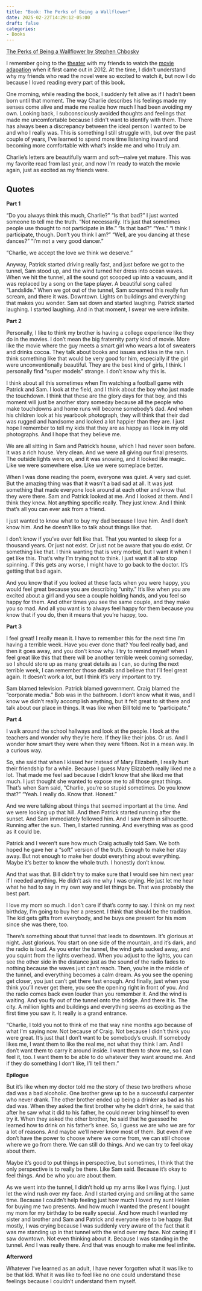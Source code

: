 ```yaml
---
title: "Book: The Perks of Being a Wallflower"
date: 2025-02-22T14:29:12-05:00
draft: false
categories:
- Books
---
```


[The Perks of Being a Wallflower by Stephen Chbosky](https://en.wikipedia.org/wiki/The_Perks_of_Being_a_Wallflower)

I remember going to the [theater](https://maps.app.goo.gl/uYhXWCzPCxDResQKA) with my friends to watch the [movie adapation](https://en.wikipedia.org/wiki/The_Perks_of_Being_a_Wallflower_(film)) when it first came out in 2012. At the time, I didn't understand why my friends who read the novel were so excited to watch it, but now I do because I loved reading every part of this book.

One morning, while reading the book, I suddenly felt alive as if I hadn’t been born until that moment. The way Charlie describes his feelings made my senses come alive and made me realize how much I had been avoiding my own. Looking back, I subconsciously avoided thoughts and feelings that made me uncomfortable because I didn't want to identify with them. There has always been a discrepancy between the ideal person I wanted to be and who I really was. This is something I still struggle with, but over the past couple of years, I’ve learned to spend more time listening inward and becoming more comfortable with what’s inside me and who I truly am.

Charlie’s letters are beautifully warm and soft—naive yet mature. This was my favorite read from last year, and now I’m ready to watch the movie again, just as excited as my friends were.

## Quotes

**Part 1**

“Do you always think this much, Charlie?” “Is that bad?” I just wanted someone to tell me the truth. “Not necessarily. It’s just that sometimes people use thought to not participate in life.” “Is that bad?” “Yes.” “I think I participate, though. Don’t you think I am?” “Well, are you dancing at these dances?” “I’m not a very good dancer.”

“Charlie, we accept the love we think we deserve.”

Anyway, Patrick started driving really fast, and just before we got to the tunnel, Sam stood up, and the wind turned her dress into ocean waves. When we hit the tunnel, all the sound got scooped up into a vacuum, and it was replaced by a song on the tape player. A beautiful song called “Landslide.” When we got out of the tunnel, Sam screamed this really fun scream, and there it was. Downtown. Lights on buildings and everything that makes you wonder. Sam sat down and started laughing. Patrick started laughing. I started laughing. And in that moment, I swear we were infinite.

**Part 2**

Personally, I like to think my brother is having a college experience like they do in the movies. I don’t mean the big fraternity party kind of movie. More like the movie where the guy meets a smart girl who wears a lot of sweaters and drinks cocoa. They talk about books and issues and kiss in the rain. I think something like that would be very good for him, especially if the girl were unconventionally beautiful. They are the best kind of girls, I think. I personally find “super models” strange. I don’t know why this is.

I think about all this sometimes when I’m watching a football game with Patrick and Sam. I look at the field, and I think about the boy who just made the touchdown. I think that these are the glory days for that boy, and this moment will just be another story someday because all the people who make touchdowns and home runs will become somebody’s dad. And when his children look at his yearbook photograph, they will think that their dad was rugged and handsome and looked a lot happier than they are. I just hope I remember to tell my kids that they are as happy as I look in my old photographs. And I hope that they believe me.

We are all sitting in Sam and Patrick’s house, which I had never seen before. It was a rich house. Very clean. And we were all giving our final presents. The outside lights were on, and it was snowing, and it looked like magic. Like we were somewhere else. Like we were someplace better.

When I was done reading the poem, everyone was quiet. A very sad quiet. But the amazing thing was that it wasn’t a bad sad at all. It was just something that made everyone look around at each other and know that they were there. Sam and Patrick looked at me. And I looked at them. And I think they knew. Not anything specific really. They just knew. And I think that’s all you can ever ask from a friend.

I just wanted to know what to buy my dad because I love him. And I don’t know him. And he doesn’t like to talk about things like that.

I don’t know if you’ve ever felt like that. That you wanted to sleep for a thousand years. Or just not exist. Or just not be aware that you do exist. Or something like that. I think wanting that is very morbid, but I want it when I get like this. That’s why I’m trying not to think. I just want it all to stop spinning. If this gets any worse, I might have to go back to the doctor. It’s getting that bad again.

And you know that if you looked at these facts when you were happy, you would feel great because you are describing “unity.” It’s like when you are excited about a girl and you see a couple holding hands, and you feel so happy for them. And other times you see the same couple, and they make you so mad. And all you want is to always feel happy for them because you know that if you do, then it means that you’re happy, too.

**Part 3**

I feel great! I really mean it. I have to remember this for the next time I’m having a terrible week. Have you ever done that? You feel really bad, and then it goes away, and you don’t know why. I try to remind myself when I feel great like this that there will be another terrible week coming someday, so I should store up as many great details as I can, so during the next terrible week, I can remember those details and believe that I’ll feel great again. It doesn’t work a lot, but I think it’s very important to try.

Sam blamed television. Patrick blamed government. Craig blamed the “corporate media.” Bob was in the bathroom. I don’t know what it was, and I know we didn’t really accomplish anything, but it felt great to sit there and talk about our place in things. It was like when Bill told me to “participate.”

**Part 4**

I walk around the school hallways and look at the people. I look at the teachers and wonder why they’re here. If they like their jobs. Or us. And I wonder how smart they were when they were fifteen. Not in a mean way. In a curious way.

So, she said that when I kissed her instead of Mary Elizabeth, I really hurt their friendship for a while. Because I guess Mary Elizabeth really liked me a lot. That made me feel sad because I didn’t know that she liked me that much. I just thought she wanted to expose me to all those great things. That’s when Sam said, “Charlie, you’re so stupid sometimes. Do you know that?” “Yeah. I really do. Know that. Honest.”

And we were talking about things that seemed important at the time. And we were looking up that hill. And then Patrick started running after the sunset. And Sam immediately followed him. And I saw them in silhouette. Running after the sun. Then, I started running. And everything was as good as it could be.

Patrick and I weren’t sure how much Craig actually told Sam. We both hoped he gave her a “soft” version of the truth. Enough to make her stay away. But not enough to make her doubt everything about everything. Maybe it’s better to know the whole truth. I honestly don’t know.

And that was that. Bill didn’t try to make sure that I would see him next year if I needed anything. He didn’t ask me why I was crying. He just let me hear what he had to say in my own way and let things be. That was probably the best part.

I love my mom so much. I don’t care if that’s corny to say. I think on my next birthday, I’m going to buy her a present. I think that should be the tradition. The kid gets gifts from everybody, and he buys one present for his mom since she was there, too.

There’s something about that tunnel that leads to downtown. It’s glorious at night. Just glorious. You start on one side of the mountain, and it’s dark, and the radio is loud. As you enter the tunnel, the wind gets sucked away, and you squint from the lights overhead. When you adjust to the lights, you can see the other side in the distance just as the sound of the radio fades to nothing because the waves just can’t reach. Then, you’re in the middle of the tunnel, and everything becomes a calm dream. As you see the opening get closer, you just can’t get there fast enough. And finally, just when you think you’ll never get there, you see the opening right in front of you. And the radio comes back even louder than you remember it. And the wind is waiting. And you fly out of the tunnel onto the bridge. And there it is. The city. A million lights and buildings and everything seems as exciting as the first time you saw it. It really is a grand entrance.

“Charlie, I told you not to think of me that way nine months ago because of what I’m saying now. Not because of Craig. Not because I didn’t think you were great. It’s just that I don’t want to be somebody’s crush. If somebody likes me, I want them to like the real me, not what they think I am. And I don’t want them to carry it around inside. I want them to show me, so I can feel it, too. I want them to be able to do whatever they want around me. And if they do something I don’t like, I’ll tell them.”

**Epilogue**

But it’s like when my doctor told me the story of these two brothers whose dad was a bad alcoholic. One brother grew up to be a successful carpenter who never drank. The other brother ended up being a drinker as bad as his dad was. When they asked the first brother why he didn’t drink, he said that after he saw what it did to his father, he could never bring himself to even try it. When they asked the other brother, he said that he guessed he learned how to drink on his father’s knee. So, I guess we are who we are for a lot of reasons. And maybe we’ll never know most of them. But even if we don’t have the power to choose where we come from, we can still choose where we go from there. We can still do things. And we can try to feel okay about them.

Maybe it’s good to put things in perspective, but sometimes, I think that the only perspective is to really be there. Like Sam said. Because it’s okay to feel things. And be who you are about them.

As we went into the tunnel, I didn’t hold up my arms like I was flying. I just let the wind rush over my face. And I started crying and smiling at the same time. Because I couldn’t help feeling just how much I loved my aunt Helen for buying me two presents. And how much I wanted the present I bought my mom for my birthday to be really special. And how much I wanted my sister and brother and Sam and Patrick and everyone else to be happy. But mostly, I was crying because I was suddenly very aware of the fact that it was me standing up in that tunnel with the wind over my face. Not caring if I saw downtown. Not even thinking about it. Because I was standing in the tunnel. And I was really there. And that was enough to make me feel infinite.

**Afterword**

Whatever I’ve learned as an adult, I have never forgotten what it was like to be that kid. What it was like to feel like no one could understand these feelings because I couldn’t understand them myself.